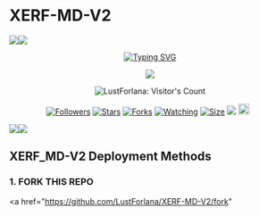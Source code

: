# XERF-MD-V2 
   <a><img src='https://i.imgur.com/LyHic3i.gif'/></a><a><img src='https://i.imgur.com/LyHic3i.gif'/></a>
<p align="center">
<p align="center">
  <a href="<a href="https://git.io/typing-svg"><img src="https://readme-typing-svg.demolab.com?font=Fira+Code&duration=500&pause=1000&color=7078F7&width=435&lines=XERF-MD-V2;FORK+MY+BOT+A+GIVE+ME+STARS+%E2%AD%90%EF%B8%8F+;Thank+you+%F0%9F%99%8F+" alt="Typing SVG" /></a>
 </p>
<p align="center">
<img src="https://files.fm/u/bd56sa8gbc?k=c01a7630"/> 
<p align="center"><img src="https://profile-counter.glitch.me/{LustForlana}/count.svg" alt="LustForlana: Visitor's Count" /></p>
<p align="center">
<a href="https://github.com/LustForlana/followers"><img title="Followers" src="https://img.shields.io/github/followers/LustForlana?color=red&style=flat-square"></a>
<a href="https://github.com/LustForlana/XERF-MD-V2/stargazers/"><img title="Stars" src="https://img.shields.io/github/star/LustForlana/XERF-MD-V2?color=blue&style=flat-square"></a>
<a href="https://github.com/LustForlana/XERF-MD-V2/network/members"><img title="Forks" src="https://img.shields.io/github/forks/LustForlana/XERF-MD-V2?color=red&style=flat-square"></a>
<a href="https://github.com/LustForlana/XERF-MD-V2/watchers"><img title="Watching" src="https://img.shields.io/github/watchers/LustForlana/XERF_MD-V2?label=Watchers&color=blue&style=flat-square"></a>
<a href="https://github.com/LustForlana/XERF-MD-V2/"><img title="Size" src="https://img.shields.io/github/repo-size/LustForlana/XERF-MD-V2?style=flat-square&color=green"></a>
<a href="https://hits.seeyoufarm.com"><img src="https://hits.seeyoufarm.com/api/count/incr/badge.svg?url=https%3A%2F%2Fgithub.com%2FDeeCeeXxx%2FQueen-Anita-Md&count_bg=%2379C83D&title_bg=%23555555&icon=probot.svg&icon_color=%2300FF6D&title=hits&edge_flat=false"/></a>
<a href="https://github.com/DeeCeeXxx/Queen-Anita-V2/graphs/commit-activity"><img height="20" src="https://img.shields.io/badge/Maintained%3F-yes-green.svg"></a>&nbsp;&nbsp;
</p>
<p align='center'>
    </p>
<a><img src='https://i.imgur.com/LyHic3i.gif'/></a><a><img src='https://i.imgur.com/LyHic3i.gif'/></a>
<p align="center">

 ## XERF_MD-V2 Deployment Methods

### 1. FORK THIS REPO

<a href="https://github.com/LustForlana/XERF-MD-V2/fork"
